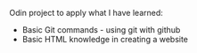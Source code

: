 Odin project to apply what I have learned:
<ul>
<li>Basic Git commands - using git with github</li>
<li>Basic HTML knowledge in creating a website</li>
</ul>